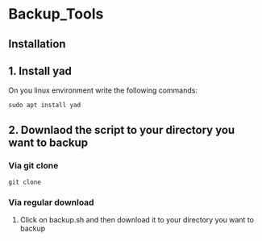 # Backup_Tools
## Installation

## 1. Install yad 
On you linux environment write the following commands:

`sudo apt install yad`

## 2. Downlaod the script to your directory you want to backup  

### Via git clone

`git clone`

### Via regular download

1. Click on backup.sh and then download it to your directory you want to backup  





